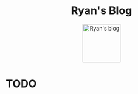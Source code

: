 <h1 align='center'>
  Ryan's Blog
</h1>

<p align='center'>
  <img src="https://raw.githubusercontent.com/RyanProMax/blog/main/public/favicon.ico" width="100" alt="Ryan's blog" />
</p>

# TODO
